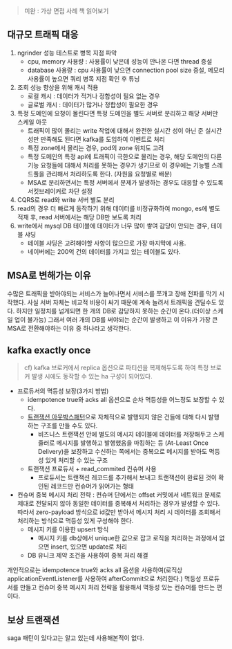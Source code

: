 > 미완 : 가상 면접 사례 책 읽어보기 

## 대규모 트래픽 대응
1. ngrinder 성능 테스트로 병목 지점 파악
   * cpu, memory 사용량 : 사용률이 낮은데 성능이 안나온 다면 thread 증설
   * database 사용량 : cpu 사용률이 낮으면 connection pool size 증설, 메모리 사용률이 높으면 쿼리 병목 지점 확인 후 튜닝
2. 조회 성능 향상을 위해 캐시 적용
    * 로컬 캐시 : 데이터가 적거나 정합성이 필요 없는 경우
    * 글로벌 캐시 : 데이터가 많거나 정합성이 필요한 경우
3. 특정 도메인에 요청이 몰린다면 특정 도메인을 별도 서버로 분리하고 해당 서버만 스케일 아웃
   * 트래픽이 많이 몰리는 write 작업에 대해서 완전한 실시간 성이 아닌 준 실시간성만 만족해도 된다면 kafka를 도입하여 이벤트로 처리
   * 특정 zone에서 몰리는 경우, pod의 zone 위치도 고려
   * 특정 도메인의 특정 api에 트래픽이 극한으로 몰리는 경우, 해당 도메인의 다른 기능 요청들에 대해서 처리를 못하는 경우가 생기므로 이 경우에는 기능별 스레드풀을 관리해서 처리하도록 한다. (자원을 요청별로 배분)
   * MSA로 분리하면서는 특정 서버에서 문제가 발생하는 경우도 대응할 수 있도록 서킷브레이커로 차단 설정
4. CQRS로 read와 write 서버 별도 분리
5. read의 경우 더 빠르게 동작하기 위해 데이터를 비정규화하여 mongo, es에 별도 적재 후, read 서버에서는 해당 DB만 보도록 처리
6. write에서 mysql DB 테이블에 데이터가 너무 많이 쌓여 감당이 안되는 경우, 테이블 샤딩
   * 테이블 샤딩은 고려해야할 사항이 많으므로 가장 마지막에 사용.
   * 네이버에는 200억 건의 데이터를 가지고 있는 테이블도 있다.


## MSA로 변해가는 이유
수많은 트래픽을 받아야되는 서비스가 늘어나면서 서비스를 쪼개고 장애 전파를 막기 시작했다. 사실 서버 자체는 비교적 비용이 싸기 때문에 계속 늘려서 트래픽을 견딜수도 있다. 하지만 일정치를 넘게되면 한 개의 DB로 감당하지 못하는 순간이 온다.(더이상 스케일 업이 불가능) 그래서 여러 개의 DB를 써야되는 순간이 발생하고 이 이유가 가장 큰 MSA로 전환해야하는 이유 중 하나라고 생각한다.  


## kafka exactly once
> cf) kafka 브로커에서 replica 옵션으로 파티션을 복제해두도록 하여 특정 브로커 발생 시에도 동작할 수 있는 ha 구성이 되어있다.

* 프로듀서의 멱등성 보장(3가지 방법)
  * idempotence true와 acks all 옵션으로 순차 멱등성을 어느정도 보장할 수 있다.
  * [트랜잭션 아웃박스패턴](https://blog.gangnamunni.com/post/transactional-outbox/)으로 자체적으로 발행되지 않은 건들에 대해 다시 발행하는 구조를 만들 수도 있다.  
    * 비즈니스 트랜잭션 안에 별도의 메시지 테이블에 데이터를 저장해두고 스케줄러로 메시지를 발행하고 발행했음을 마킹하는 등 (At-Least Once Delivery)을 보장하고 수신하는 쪽에서는 중복으로 메시지를 받아도 멱등성 있게 처리할 수 있는 구조
  * 트랜잭션 프로듀서 + read_commited 컨슈머 사용
    * 프로듀서는 트랜잭션 레코드를 추가해서 보내고 트랜잭션이 완료된 것이 확인된 레코드만 컨슈머가 읽어가는 형태
* 컨슈머 중복 메시지 처리 전략 : 컨슈머 단에서는 offset 커밋에서 네트워크 문제로 제대로 전달되지 않아 동일한 데이터를 중복해서 처리하는 경우가 발생할 수 있다. 따라서 zero-payload 방식으로 id값만 받아서 메시지 처리 시 데이터를 조회해서 처리하는 방식으로 멱등성 있게 구성해야 한다.
  * 메시지 키를 이용한 upsert 방식
    * 메시지 키를 db상에서 unique한 값으로 잡고 로직을 처리하는 과정에서 없으면 insert, 있으면 update로 처리
  * DB 유니크 제약 조건을 사용하여 중복 처리 해결  

개인적으로는 idempotence true와 acks all 옵션을 사용하여(로직상 applicationEventListener를 사용하여 afterCommit으로 처리한다.) 멱등성 프로듀서를 만들고 컨슈머 중복 메시지 처리 전략을 활용해서 멱등성 있는 컨슈머를 만드는 편이다.

## 보상 트랜잭션
saga 패턴이 있다고는 알고 있는데 사용해본적이 없다.

